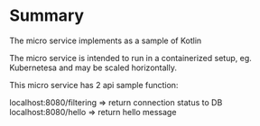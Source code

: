 # Summary
The micro service implements as a sample of Kotlin

The micro service is intended to run in a containerized setup, eg. Kubernetesa and 
may be scaled horizontally.  

This micro service has 2 api sample function:

localhost:8080/filtering => return connection status to DB
localhost:8080/hello => return hello message
